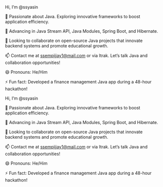 Hi, I’m @ssyasin

👀 Passionate about Java. Exploring innovative frameworks to boost application efficiency.

🌱 Advancing in Java Stream API, Java Modules, Spring Boot, and Hibernate.

💞️ Looking to collaborate on open-source Java projects that innovate backend systems and promote educational growth.

📫 Contact me at ssempijjay1@mail.com or via Itrak. Let’s talk Java and collaboration opportunities!

😄 Pronouns: He/Him

⚡ Fun fact: Developed a finance management Java app during a 48-hour hackathon!

<!--
ssyasin/ssyasin is a ✨ special ✨ repository because its `README.md` (this file) appears on your GitHub profile.
You can click the Preview link to take a look at your changes.
-->

Hi, I’m @ssyasin

👀 Passionate about Java. Exploring innovative frameworks to boost application efficiency.

🌱 Advancing in Java Stream API, Java Modules, Spring Boot, and Hibernate.

💞️ Looking to collaborate on open-source Java projects that innovate backend systems and promote educational growth.

📫 Contact me at ssempijjay1@mail.com or via Itrak. Let’s talk Java and collaboration opportunities!

😄 Pronouns: He/Him

⚡ Fun fact: Developed a finance management Java app during a 48-hour hackathon!

